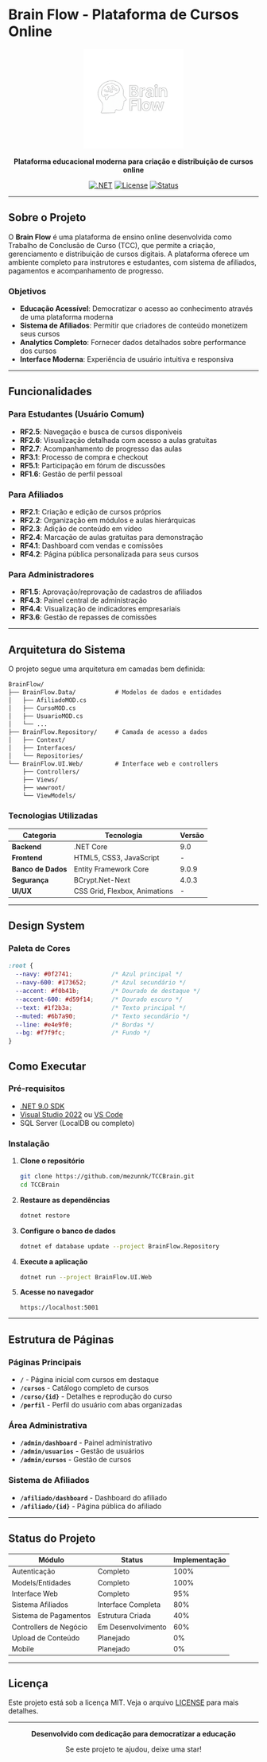 # Brain Flow - Plataforma de Cursos Online

<div align="center">
  <img src="BrainFlow.UI.Web/wwwroot/img/logo_branco.png" alt="Brain Flow Logo" width="200"/>
  
  **Plataforma educacional moderna para criação e distribuição de cursos online**
  
  [![.NET](https://img.shields.io/badge/.NET-9.0-blue.svg)](https://dotnet.microsoft.com/)
  [![License](https://img.shields.io/badge/license-MIT-green.svg)](LICENSE)
  [![Status](https://img.shields.io/badge/status-Em%20Desenvolvimento-yellow.svg)]()
</div>

---

## Sobre o Projeto

O **Brain Flow** é uma plataforma de ensino online desenvolvida como Trabalho de Conclusão de Curso (TCC), que permite a criação, gerenciamento e distribuição de cursos digitais. A plataforma oferece um ambiente completo para instrutores e estudantes, com sistema de afiliados, pagamentos e acompanhamento de progresso.

### Objetivos

- **Educação Acessível**: Democratizar o acesso ao conhecimento através de uma plataforma moderna
- **Sistema de Afiliados**: Permitir que criadores de conteúdo monetizem seus cursos
- **Analytics Completo**: Fornecer dados detalhados sobre performance dos cursos
- **Interface Moderna**: Experiência de usuário intuitiva e responsiva

---

## Funcionalidades

### Para Estudantes (Usuário Comum)
- **RF2.5**: Navegação e busca de cursos disponíveis
- **RF2.6**: Visualização detalhada com acesso a aulas gratuitas
- **RF2.7**: Acompanhamento de progresso das aulas
- **RF3.1**: Processo de compra e checkout
- **RF5.1**: Participação em fórum de discussões
- **RF1.6**: Gestão de perfil pessoal

### Para Afiliados
- **RF2.1**: Criação e edição de cursos próprios
- **RF2.2**: Organização em módulos e aulas hierárquicas
- **RF2.3**: Adição de conteúdo em vídeo
- **RF2.4**: Marcação de aulas gratuitas para demonstração
- **RF4.1**: Dashboard com vendas e comissões
- **RF4.2**: Página pública personalizada para seus cursos

### Para Administradores
- **RF1.5**: Aprovação/reprovação de cadastros de afiliados
- **RF4.3**: Painel central de administração
- **RF4.4**: Visualização de indicadores empresariais
- **RF3.6**: Gestão de repasses de comissões

---

## Arquitetura do Sistema

O projeto segue uma arquitetura em camadas bem definida:

```
BrainFlow/
├── BrainFlow.Data/           # Modelos de dados e entidades
│   ├── AfiliadoMOD.cs
│   ├── CursoMOD.cs
│   ├── UsuarioMOD.cs
│   └── ...
├── BrainFlow.Repository/     # Camada de acesso a dados
│   ├── Context/
│   ├── Interfaces/
│   └── Repositories/
└── BrainFlow.UI.Web/         # Interface web e controllers
    ├── Controllers/
    ├── Views/
    ├── wwwroot/
    └── ViewModels/
```

### Tecnologias Utilizadas

| Categoria | Tecnologia | Versão |
|-----------|------------|--------|
| **Backend** | .NET Core | 9.0 |
| **Frontend** | HTML5, CSS3, JavaScript | - |
| **Banco de Dados** | Entity Framework Core | 9.0.9 |
| **Segurança** | BCrypt.Net-Next | 4.0.3 |
| **UI/UX** | CSS Grid, Flexbox, Animations | - |

---

## Design System

### Paleta de Cores
```css
:root {
  --navy: #0f2741;           /* Azul principal */
  --navy-600: #173652;       /* Azul secundário */
  --accent: #f0b41b;         /* Dourado de destaque */
  --accent-600: #d59f14;     /* Dourado escuro */
  --text: #1f2b3a;           /* Texto principal */
  --muted: #6b7a90;          /* Texto secundário */
  --line: #e4e9f0;           /* Bordas */
  --bg: #f7f9fc;             /* Fundo */
}
```

## Como Executar

### Pré-requisitos

- [.NET 9.0 SDK](https://dotnet.microsoft.com/download)
- [Visual Studio 2022](https://visualstudio.microsoft.com/) ou [VS Code](https://code.visualstudio.com/)
- SQL Server (LocalDB ou completo)

### Instalação

1. **Clone o repositório**
   ```bash
   git clone https://github.com/mezunnk/TCCBrain.git
   cd TCCBrain
   ```

2. **Restaure as dependências**
   ```bash
   dotnet restore
   ```

3. **Configure o banco de dados**
   ```bash
   dotnet ef database update --project BrainFlow.Repository
   ```

4. **Execute a aplicação**
   ```bash
   dotnet run --project BrainFlow.UI.Web
   ```

5. **Acesse no navegador**
   ```
   https://localhost:5001
   ```

---

## Estrutura de Páginas

### Páginas Principais
- **`/`** - Página inicial com cursos em destaque
- **`/cursos`** - Catálogo completo de cursos
- **`/curso/{id}`** - Detalhes e reprodução do curso
- **`/perfil`** - Perfil do usuário com abas organizadas

### Área Administrativa
- **`/admin/dashboard`** - Painel administrativo
- **`/admin/usuarios`** - Gestão de usuários
- **`/admin/cursos`** - Gestão de cursos

### Sistema de Afiliados
- **`/afiliado/dashboard`** - Dashboard do afiliado
- **`/afiliado/{id}`** - Página pública do afiliado

---




## Status do Projeto

| Módulo | Status | Implementação |
|--------|--------|---------------|
| Autenticação | Completo | 100% |
| Models/Entidades | Completo | 100% |
| Interface Web | Completo | 95% |
| Sistema Afiliados | Interface Completa | 80% |
| Sistema de Pagamentos | Estrutura Criada | 40% |
| Controllers de Negócio | Em Desenvolvimento | 60% |
| Upload de Conteúdo | Planejado | 0% |
| Mobile | Planejado | 0% |

---

## Licença

Este projeto está sob a licença MIT. Veja o arquivo [LICENSE](LICENSE) para mais detalhes.


---

<div align="center">
  <p><strong>Desenvolvido com dedicação para democratizar a educação</strong></p>
  <p>Se este projeto te ajudou, deixe uma star!</p>
</div>